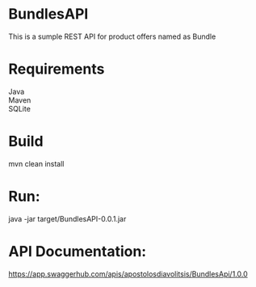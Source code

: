 # BundlesAPI

This is a sumple REST API for product offers named as Bundle

# Requirements

Java  
Maven  
SQLite

# Build
mvn clean install

# Run:
java -jar target/BundlesAPI-0.0.1.jar

# API Documentation:
https://app.swaggerhub.com/apis/apostolosdiavolitsis/BundlesApi/1.0.0
